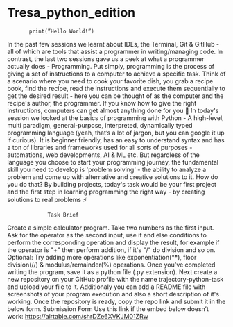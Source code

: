 # Tresa_python_edition

           print(”Hello World!”)

In the past few sessions we learnt about IDEs, the Terminal, Git & GitHub - all of which are tools that assist a programmer in writing/managing code. In contrast, the last two sessions gave us a peek at what a programmer actually does - Programming. Put simply, programming is the process of giving a set of instructions to a computer to achieve a specific task. Think of a scenario where you need to cook your favorite dish, you grab a recipe book, find the recipe, read the instructions and execute them sequentially to get the desired result - here you can be thought of as the computer and the recipe's author, the programmer. If you know how to give the right instructions, computers can get almost anything done for you 🤖
In today's session we looked at the basics of programming with Python - A high-level, multi paradigm, general-purpose, interpreted, dynamically typed programming language (yeah, that’s a lot of jargon, but you can google it up if curious). It is beginner friendly, has an easy to understand syntax and has a ton of libraries and frameworks used for all sorts of purposes - automations, web developments, AI & ML etc. But regardless of the language you choose to start your programming journey, the fundamental skill you need to develop is 'problem solving' - the ability to analyze a problem and come up with alternative and creative solutions to it. How do you do that? By building projects, today's task would be your first project and the first step in learning programming the right way - by creating solutions to real problems ⚡

                 Task Brief

Create a simple calculator program. Take two numbers as the first input. Ask for the operator as the second input, use if and else conditions to perform the corresponding operation and display the result, for example if the operator is "+" then perform addition, if it's "/" do division and so on. 
Optional: Try adding more operations like exponentiation(**), floor division(//) & modulus/remainder(%) operations.
Once you've completed writing the program, save it as a python file (.py extension). Next create a new repository on your GitHub profile with the name trajectory-python-task and upload your file to it. Additionaly you can add a README file with screenshots of your program execution and also a short description of it's working. Once the repository is ready, copy the repo link and submit it in the below form.
Submission Form
Use this link if the embed below doesn’t work: https://airtable.com/shrDZe6XVKJM01ZRw
